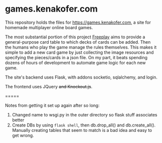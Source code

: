 # games.kenakofer.com
This repository holds the files for https://games.kenakofer.com, a site for homemade
multiplayer online board games.

The most substantial portion of this project [Freeplay](https://games.kenakofer.com/freeplay) aims to provide a general-purpose card table to which decks of cards can be added. Then the humans who play the game manage the rules themselves. This makes it simple to add a new card game by just collecting the image resources and specifying the pieces/cards in a json file. On my part, it beats spending dozens of hours of development to automate game logic for each new game.

The site's backend uses Flask, with addons socketio, sqlalchemy, and
login.

The frontend uses JQuery ~~and Knockout.js~~.


=====

Notes from getting it set up again after so long:

1. Changed name to wsgi.py in the outer directory so flask stuff associates better
2. Create DBs by using `flask shell`, then db.drop_all() and db.create_all(). Manually creating tables that seem to match is a bad idea and easy to get wrong.
